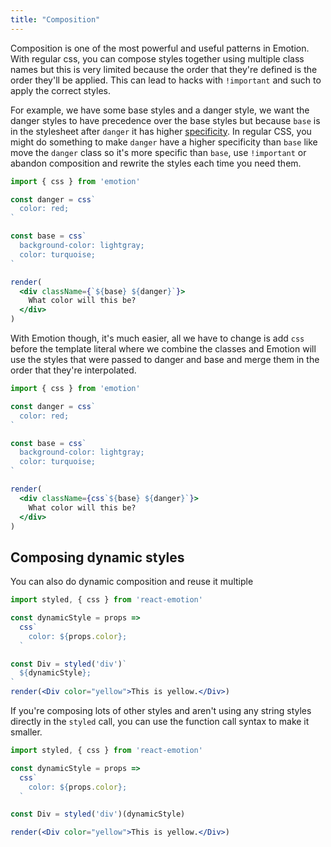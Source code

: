 ```yaml
---
title: "Composition"
---
```


Composition is one of the most powerful and useful patterns in Emotion. With regular css, you can compose styles together using multiple class names but this is very limited because the order that they're defined is the order they'll be applied. This can lead to hacks with `!important` and such to apply the correct styles.

For example, we have some base styles and a danger style, we want the danger styles to have precedence over the base styles but because `base` is in the stylesheet after `danger` it has higher [specificity](https://developer.mozilla.org/en-US/docs/Web/CSS/Specificity). In regular CSS, you might do something to make `danger` have a higher specificity than `base` like move the `danger` class so it's more specific than `base`, use `!important` or abandon composition and rewrite the styles each time you need them.

```jsx live
import { css } from 'emotion'

const danger = css`
  color: red;
`

const base = css`
  background-color: lightgray;
  color: turquoise;
`

render(
  <div className={`${base} ${danger}`}>
    What color will this be?
  </div>
)
```

With Emotion though, it's much easier, all we have to change is add `css` before the template literal where we combine the classes and Emotion will use the styles that were passed to danger and base and merge them in the order that they're interpolated.

```jsx live
import { css } from 'emotion'

const danger = css`
  color: red;
`

const base = css`
  background-color: lightgray;
  color: turquoise;
`

render(
  <div className={css`${base} ${danger}`}>
    What color will this be?
  </div>
)
```

## Composing dynamic styles

You can also do dynamic composition and reuse it multiple 

```jsx live
import styled, { css } from 'react-emotion'

const dynamicStyle = props =>
  css`
    color: ${props.color};
  `

const Div = styled('div')`
  ${dynamicStyle};
`
render(<Div color="yellow">This is yellow.</Div>)
```

If you're composing lots of other styles and aren't using any string styles directly in the `styled` call, you can use the function call syntax to make it smaller.

```jsx live
import styled, { css } from 'react-emotion'

const dynamicStyle = props =>
  css`
    color: ${props.color};
  `

const Div = styled('div')(dynamicStyle)

render(<Div color="yellow">This is yellow.</Div>)
```
